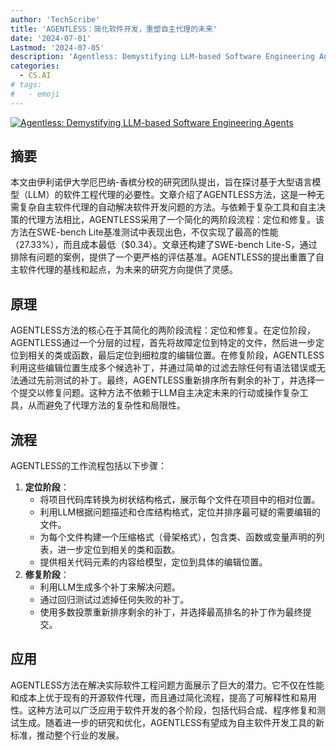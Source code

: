 ```yaml
---
author: 'TechScribe'
title: 'AGENTLESS：简化软件开发，重塑自主代理的未来'
date: '2024-07-01'
Lastmod: '2024-07-05'
description: 'Agentless: Demystifying LLM-based Software Engineering Agents'
categories:
  - CS.AI
# tags:
#   - emoji
---
```


[![Agentless: Demystifying LLM-based Software Engineering Agents](https://arxiv-research-1301205113.cos.ap-guangzhou.myqcloud.com/images/2407.01489v1.pdf_0.jpg)](https://arxiv.org/abs/2407.01489v1)

## 摘要

本文由伊利诺伊大学厄巴纳-香槟分校的研究团队提出，旨在探讨基于大型语言模型（LLM）的软件工程代理的必要性。文章介绍了AGENTLESS方法，这是一种无需复杂自主软件代理的自动解决软件开发问题的方法。与依赖于复杂工具和自主决策的代理方法相比，AGENTLESS采用了一个简化的两阶段流程：定位和修复。该方法在SWE-bench Lite基准测试中表现出色，不仅实现了最高的性能（27.33%），而且成本最低（$0.34）。文章还构建了SWE-bench Lite-S，通过排除有问题的案例，提供了一个更严格的评估基准。AGENTLESS的提出重置了自主软件代理的基线和起点，为未来的研究方向提供了灵感。<!--more-->

## 原理

AGENTLESS方法的核心在于其简化的两阶段流程：定位和修复。在定位阶段，AGENTLESS通过一个分层的过程，首先将故障定位到特定的文件，然后进一步定位到相关的类或函数，最后定位到细粒度的编辑位置。在修复阶段，AGENTLESS利用这些编辑位置生成多个候选补丁，并通过简单的过滤去除任何有语法错误或无法通过先前测试的补丁。最终，AGENTLESS重新排序所有剩余的补丁，并选择一个提交以修复问题。这种方法不依赖于LLM自主决定未来的行动或操作复杂工具，从而避免了代理方法的复杂性和局限性。

## 流程

AGENTLESS的工作流程包括以下步骤：
1. **定位阶段**：
   - 将项目代码库转换为树状结构格式，展示每个文件在项目中的相对位置。
   - 利用LLM根据问题描述和仓库结构格式，定位并排序最可疑的需要编辑的文件。
   - 为每个文件构建一个压缩格式（骨架格式），包含类、函数或变量声明的列表，进一步定位到相关的类和函数。
   - 提供相关代码元素的内容给模型，定位到具体的编辑位置。
2. **修复阶段**：
   - 利用LLM生成多个补丁来解决问题。
   - 通过回归测试过滤掉任何失败的补丁。
   - 使用多数投票重新排序剩余的补丁，并选择最高排名的补丁作为最终提交。

## 应用

AGENTLESS方法在解决实际软件工程问题方面展示了巨大的潜力。它不仅在性能和成本上优于现有的开源软件代理，而且通过简化流程，提高了可解释性和易用性。这种方法可以广泛应用于软件开发的各个阶段，包括代码合成、程序修复和测试生成。随着进一步的研究和优化，AGENTLESS有望成为自主软件开发工具的新标准，推动整个行业的发展。